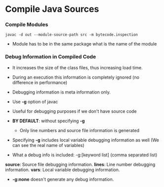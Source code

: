 # Compile Java Sources

### Compile Modules

```
javac -d out --module-source-path src -m bytecode.inspection
```
- Module has to be in the same package what is the name of the module

### Debug Information in Compiled Code

- It increases the size of the class files, thus increasing load time.
- During an execution this information is completely ignored (no difference in performance)
- Debugging information is meta information only.
- Use **-g** option of javac
- Useful for debugging purposes if we don't have source code 
- **BY DEFAULT**: without specifying **-g**
   - Only line numbers and source file information is generated
- Specifying **-g** includes local variable debugging information as well (We can see the real name of variables)

- What a debug info is included: -g:[keyword list] (comma separated list)

**source**: Source file debugging information.
**lines**: Line number debugging information.
**vars**: Local variable debugging information.

- **-g:none** doesn't generate any debug information.